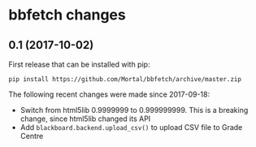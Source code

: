 bbfetch changes
===============

0.1 (2017-10-02)
----------------

First release that can be installed with pip:

`pip install https://github.com/Mortal/bbfetch/archive/master.zip`

The following recent changes were made since 2017-09-18:

* Switch from html5lib 0.9999999 to 0.999999999.
  This is a breaking change, since html5lib changed its API
* Add `blackboard.backend.upload_csv()` to upload CSV file to Grade Centre
